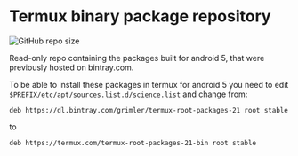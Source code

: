 # Termux binary package repository

![GitHub repo size](https://img.shields.io/github/repo-size/termux/termux-root-packages-21-bin)

Read-only repo containing the packages built for android 5, that were
previously hosted on bintray.com. 

To be able to install these packages in termux for android 5 you need
to edit `$PREFIX/etc/apt/sources.list.d/science.list` and change from:

```
deb https://dl.bintray.com/grimler/termux-root-packages-21 root stable
```

to

```
deb https://termux.com/termux-root-packages-21-bin root stable
```
